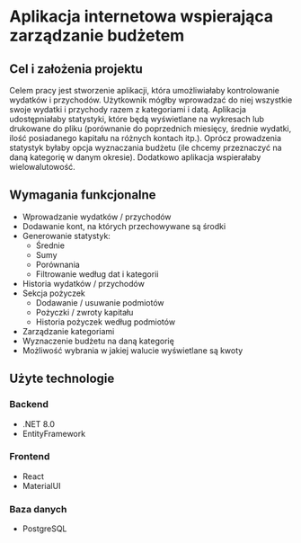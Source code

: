 # Aplikacja internetowa wspierająca zarządzanie budżetem

## Cel i założenia projektu

Celem pracy jest stworzenie aplikacji, która umożliwiałaby kontrolowanie wydatków i przychodów. Użytkownik mógłby wprowadzać do niej wszystkie swoje wydatki i przychody razem z kategoriami i datą. Aplikacja udostępniałaby statystyki, które będą wyświetlane na wykresach lub drukowane do pliku (porównanie do poprzednich miesięcy, średnie wydatki, ilość posiadanego kapitału na różnych kontach itp.). Oprócz prowadzenia statystyk byłaby opcja wyznaczania budżetu (ile chcemy przeznaczyć na daną kategorię w danym okresie). Dodatkowo aplikacja wspierałaby wielowalutowość.

## Wymagania funkcjonalne

- Wprowadzanie wydatków / przychodów
- Dodawanie kont, na których przechowywane są środki
- Generowanie statystyk:
  - Średnie
  - Sumy
  - Porównania
  - Filtrowanie według dat i kategorii
- Historia wydatków / przychodów
- Sekcja pożyczek
  - Dodawanie / usuwanie podmiotów
  - Pożyczki / zwroty kapitału
  - Historia pożyczek według podmiotów
- Zarządzanie kategoriami
- Wyznaczenie budżetu na daną kategorię
- Możliwość wybrania w jakiej walucie wyświetlane są kwoty

## Użyte technologie

### Backend
- .NET 8.0
- EntityFramework

### Frontend
- React
- MaterialUI

### Baza danych
- PostgreSQL
